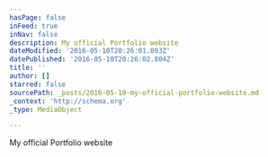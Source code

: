 ```yaml
---
hasPage: false
inFeed: true
inNav: false
description: My official Portfolio website
dateModified: '2016-05-10T20:26:01.093Z'
datePublished: '2016-05-10T20:26:02.804Z'
title: ''
author: []
starred: false
sourcePath: _posts/2016-05-10-my-official-portfolio-website.md
_context: 'http://schema.org'
_type: MediaObject

---
```

My official Portfolio website